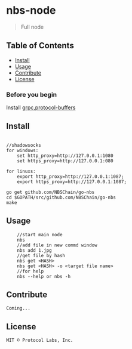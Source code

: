 # nbs-node

> Full node

## Table of Contents

- [Install](#install)
- [Usage](#usage)
- [Contribute](#contribute)
- [License](#license)


### Before you begin
Install [grpc](https://grpc.io/docs/quickstart/go.html),[protocol-buffers](https://developers.google.com/protocol-buffers/)
## Install
```

//shadowsocks
for windows:
	set http_proxy=http://127.0.0.1:1080
	set https_proxy=http://127.0.0.1:080
	
for linuxs:
	export http_proxy=http://127.0.0.1:1087;
	export https_proxy=http://127.0.0.1:1087;

go get github.com/NBSChain/go-nbs
cd $GOPATH/src/github.com/NBSChain/go-nbs
make
```

## Usage
```
    //start main node
    nbs
    //add file in new commd window
    nbs add 1.jpg
    //get file by hash
    nbs get <HASH>
    nbs get <HASH> -o <target file name>
    //for help
    nbs --help or nbs -h
```
## Contribute
    Coming...
## License
    MIT © Protocol Labs, Inc.